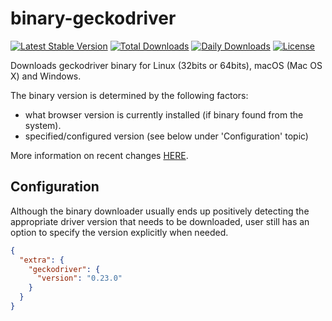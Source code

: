 # binary-geckodriver

[![Latest Stable Version](https://poser.pugx.org/vaimo/binary-geckodriver/v/stable)](https://packagist.org/packages/vaimo/binary-geckodriver)
[![Total Downloads](https://poser.pugx.org/vaimo/binary-geckodriver/downloads)](https://packagist.org/packages/vaimo/binary-geckodriver)
[![Daily Downloads](https://poser.pugx.org/vaimo/binary-geckodriver/d/daily)](https://packagist.org/packages/vaimo/binary-geckodriver)
[![License](https://poser.pugx.org/vaimo/binary-geckodriver/license)](https://packagist.org/packages/vaimo/binary-geckodriver)

Downloads geckodriver binary for Linux (32bits or 64bits), macOS (Mac OS X) and Windows. 

The binary version is determined by the following factors:

* what browser version is currently installed (if binary found from the system).
* specified/configured version (see below under 'Configuration' topic)
    
More information on recent changes [HERE](./CHANGELOG.md).

## Configuration

Although the binary downloader usually ends up positively detecting the appropriate 
driver version that needs to be downloaded, user still has an option to specify the 
version explicitly when needed.

```json
{
  "extra": {
    "geckodriver": {
      "version": "0.23.0"
    }
  }
}
```
